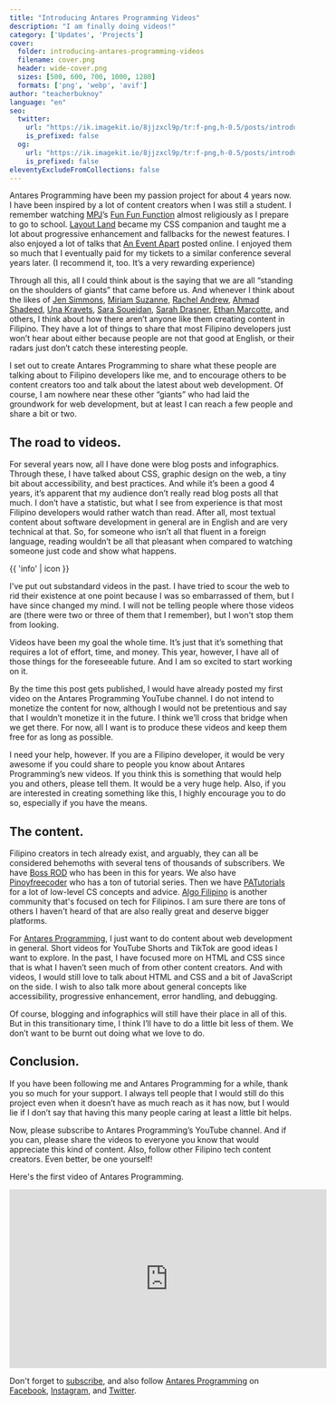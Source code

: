 ```yaml
---
title: "Introducing Antares Programming Videos"
description: "I am finally doing videos!"
category: ['Updates', 'Projects']
cover:
  folder: introducing-antares-programming-videos
  filename: cover.png
  header: wide-cover.png
  sizes: [500, 600, 700, 1000, 1280]
  formats: ['png', 'webp', 'avif']
author: "teacherbuknoy"
language: "en"
seo:
  twitter:
    url: "https://ik.imagekit.io/8jjzxcl9p/tr:f-png,h-0.5/posts/introducing-antares-programming-videos/twitter.png"
    is_prefixed: false
  og:
    url: "https://ik.imagekit.io/8jjzxcl9p/tr:f-png,h-0.5/posts/introducing-antares-programming-videos/og.png"
    is_prefixed: false
eleventyExcludeFromCollections: false
---
```


Antares Programming have been my passion project for about 4 years now. I have been inspired by a lot of content creators when I was still a student. I remember watching [MPJ](https://github.com/mpj)’s [Fun Fun Function](https://www.youtube.com/@funfunfunction) almost religiously as I prepare to go to school. [Layout Land](https://www.youtube.com/@LayoutLand) became my CSS companion and taught me a lot about progressive enhancement and fallbacks for the newest features. I also enjoyed a lot of talks that [An Event Apart](https://www.youtube.com/@AnEventApartLive) posted online. I enjoyed them so much that I eventually paid for my tickets to a similar conference several years later. (I recommend it, too. It’s a very rewarding experience)

Through all this, all I could think about is the saying that we are all “standing on the shoulders of giants” that came before us. And whenever I think about the likes of [Jen Simmons](https://jensimmons.com/), [Miriam Suzanne](https://jensimmons.com/), [Rachel Andrew](https://rachelandrew.co.uk/), [Ahmad Shadeed](https://ishadeed.com/), [Una Kravets](https://una.im/), [Sara Soueidan](https://www.sarasoueidan.com/), [Sarah Drasner](https://sarahdrasnerdesign.com/), [Ethan Marcotte](https://ethanmarcotte.com/), and others, I think about how there aren’t anyone like them creating content in Filipino. They have a lot of things to share that most Filipino developers just won’t hear about either because people are not that good at English, or their radars just don’t catch these interesting people.

I set out to create Antares Programming to share what these people are talking about to Filipino developers like me, and to encourage others to be content creators too and talk about the latest about web development. Of course, I am nowhere near these other “giants” who had laid the groundwork for web development, but at least I can reach a few people and share a bit or two.

## The road to videos.

For several years now, all I have done were blog posts and infographics. Through these, I have talked about CSS, graphic design on the web, a tiny bit about accessibility, and best practices. And while it’s been a good 4 years, it’s apparent that my audience don’t really read blog posts all that much. I don’t have a statistic, but what I see from experience is that most Filipino developers would rather watch than read. After all, most textual content about software development in general are in English and are very technical at that. So, for someone who isn’t all that fluent in a foreign language, reading wouldn’t be all that pleasant when compared to watching someone just code and show what happens.

<div>
  <aside class="callout callout--info callout--right">
  {{ 'info' | icon }}
  <p class="callout__body">I've put out substandard videos in the past. I have tried to scour the web to rid their existence at one point because I was so embarrassed of them, but I have since changed my mind. I will not be telling people where those videos are (there were two or three of them that I remember), but I won't stop them from looking.</p>
</aside>

Videos have been my goal the whole time. It’s just that it’s something that requires a lot of effort, time, and money. This year, however, I have all of those things for the foreseeable future. And I am so excited to start working on it. 

By the time this post gets published, I would have already posted my first video on the Antares Programming YouTube channel. I do not intend to monetize the content for now, although I would not be pretentious and say that I wouldn’t monetize it in the future. I think we’ll cross that bridge when we get there. For now, all I want is to produce these videos and keep them free for as long as possible.

</div>

I need your help, however. If you are a Filipino developer, it would be very awesome if you could share to people you know about Antares Programming’s new videos. If you think this is something that would help you and others, please tell them. It would be a very huge help. Also, if you are interested in creating something like this, I highly encourage you to do so, especially if you have the means.

## The content.

Filipino creators in tech already exist, and arguably, they can all be considered behemoths with several tens of thousands of subscribers. We have [Boss ROD](https://www.youtube.com/@bossRODTV) who has been in this for years. We also have [Pinoyfreecoder](https://www.youtube.com/@PinoyFreeCoder) who has a ton of tutorial series. Then we have [PATutorials](https://www.youtube.com/@PATutorials) for a lot of low-level CS concepts and advice. [Algo Filipino](https://www.youtube.com/@algofilipinotambayan6349) is another community that's focused on tech for Filipinos. I am sure there are tons of others I haven't heard of that are also really great and deserve bigger platforms.

For [Antares Programming](https://antaresph.dev/), I just want to do content about web development in general. Short videos for YouTube Shorts and TikTok are good ideas I want to explore. In the past, I have focused more on HTML and CSS since that is what I haven’t seen much of from other content creators. And with videos, I would still love to talk about HTML and CSS and a bit of JavaScript on the side. I wish to also talk more about general concepts like accessibility, progressive enhancement, error handling, and debugging.

Of course, blogging and infographics will still have their place in all of this. But in this transitionary time, I think I’ll have to do a little bit less of them. We don’t want to be burnt out doing what we love to do.

## Conclusion.

If you have been following me and Antares Programming for a while, thank you so much for your support. I always tell people that I would still do this project even when it doesn’t have as much reach as it has now, but I would lie if I don’t say that having this many people caring at least a little bit helps.

Now, please subscribe to Antares Programming’s YouTube channel. And if you can, please share the videos to everyone you know that would appreciate this kind of content. Also, follow other Filipino tech content creators. Even better, be one yourself!

Here's the first video of Antares Programming.

<iframe 
  class="embed embed--youtube"
  width="560" 
  height="315" 
  src="https://www.youtube.com/embed/NC9SlnIdH-U"
  title="YouTube video player"
  frameborder="0"
  allow="accelerometer; autoplay; clipboard-write; encrypted-media; gyroscope; picture-in-picture"
  allowfullscreen>
</iframe>

Don't forget to [subscribe](https://www.youtube.com/@antaresphdev), and also follow [Antares Programming](https://antaresph.dev) on [Facebook](https://facebook.com/antaresprogramming), [Instagram](https://instagram.com/antaresphdev), and [Twitter](https://twitter.com/antaresphdev).